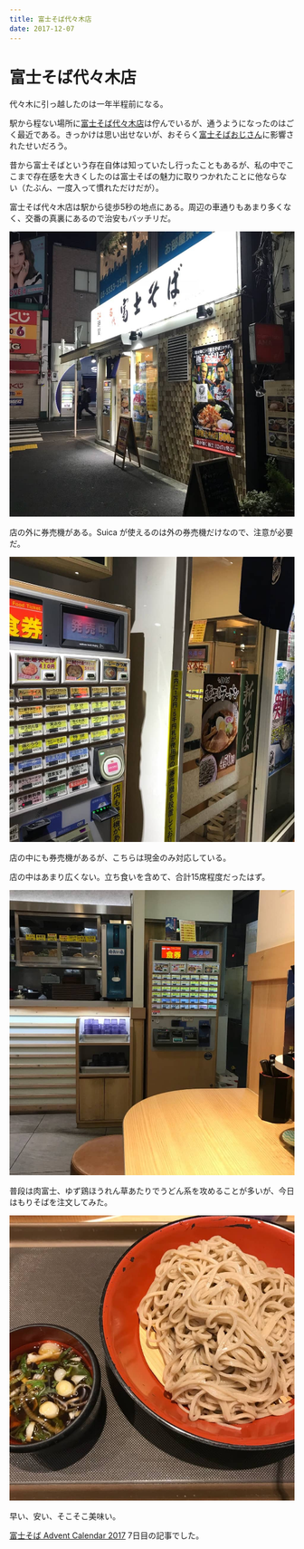 ```yaml
---
title: 富士そば代々木店
date: 2017-12-07
---
```


# 富士そば代々木店

代々木に引っ越したのは一年半程前になる。

駅から程ない場所に[富士そば代々木店](https://tabelog.com/tokyo/A1304/A130403/13049726/)は佇んでいるが、通うようになったのはごく最近である。きっかけは思い出せないが、おそらく[富士そばおじさん](https://twitter.com/masup9)に影響されたせいだろう。

昔から富士そばという存在自体は知っていたし行ったこともあるが、私の中でここまで存在感を大きくしたのは富士そばの魅力に取りつかれたことに他ならない（たぶん、一度入って慣れただけだが）。

富士そば代々木店は駅から徒歩5秒の地点にある。周辺の車通りもあまり多くなく、交番の真裏にあるので治安もバッチリだ。

![夜も元気に営業している](/img/posts/2017/fujisoba-yoyogi/outside.jpg)

店の外に券売機がある。Suica が使えるのは外の券売機だけなので、注意が必要だ。

![店に埋め込まれているSuicaに対応している券売機](/img/posts/2017/fujisoba-yoyogi/outside-ticket.jpg)

店の中にも券売機があるが、こちらは現金のみ対応している。

店の中はあまり広くない。立ち食いを含めて、合計15席程度だったはず。

![券売機の横にセルフサービスの水](/img/posts/2017/fujisoba-yoyogi/inside-ticket.jpg)

普段は肉富士、ゆず鶏ほうれん草あたりでうどん系を攻めることが多いが、今日はもりそばを注文してみた。

![もりそばは300円](/img/posts/2017/fujisoba-yoyogi/mori.jpg)

早い、安い、そこそこ美味い。

[富士そば Advent Calendar 2017](https://adventar.org/calendars/2081) 7日目の記事でした。
